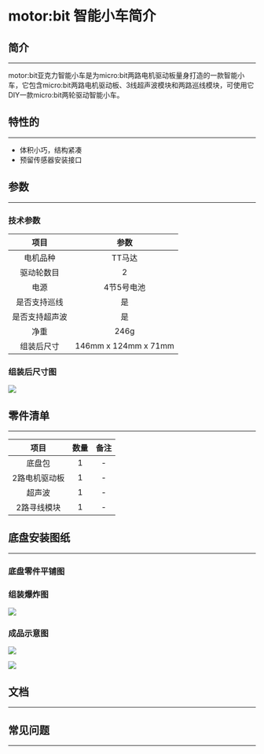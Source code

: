 ﻿# motor:bit 智能小车简介

## 简介  
---

motor:bit亚克力智能小车是为micro:bit两路电机驱动板量身打造的一款智能小车，它包含micro:bit两路电机驱动板、3线超声波模块和两路巡线模块，可使用它DIY一款micro:bit两轮驱动智能小车。


## 特性的
---
- 体积小巧，结构紧凑
- 预留传感器安装接口

## 参数
---

### 技术参数

项目 |参数 
:-:|:-:
电机品种|TT马达
驱动轮数目|2 
电源|4节5号电池
是否支持巡线|是
是否支持超声波|是
净重|246g
组装后尺寸|146mm x 124mm x 71mm

### 组装后尺寸图

![](https://wiki-media-ef.oss-cn-hongkong.aliyuncs.com/docs/microbit/microbit-smart-car/microbit-motorbit-smart-car-kit/images/hCjLYAH.jpg)

## 零件清单
---
项目 |数量 |备注
:-:|:-:|:-:
底盘包|1|-
2路电机驱动板|1|-
超声波|1|-
2路寻线模块|1|-

## 底盘安装图纸
---

### 底盘零件平铺图

### 组装爆炸图
![](https://wiki-media-ef.oss-cn-hongkong.aliyuncs.com/docs/microbit/microbit-smart-car/microbit-motorbit-smart-car-kit/images/K2LZAD4.png)

### 成品示意图
![](https://wiki-media-ef.oss-cn-hongkong.aliyuncs.com/docs/microbit/microbit-smart-car/microbit-motorbit-smart-car-kit/images/hd42esf.png)

![](https://wiki-media-ef.oss-cn-hongkong.aliyuncs.com/docs/microbit/microbit-smart-car/microbit-motorbit-smart-car-kit/images/vPsM3oe.jpg)

## 文档
---

## 常见问题
---
